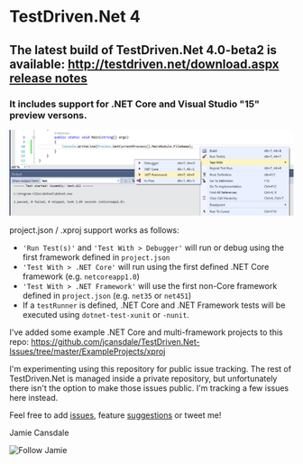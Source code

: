 # TestDriven.Net 4

## The latest build of TestDriven.Net 4.0-beta2 is available: http://testdriven.net/download.aspx [release notes](https://github.com/jcansdale/TestDriven.Net-Issues/blob/master/ReleaseNotes.md)

### It includes support for .NET Core and Visual Studio "15" preview versons.

![Test With](images/testwith.png)

project.json / .xproj support works as follows:

- `'Run Test(s)'` and `'Test With > Debugger'` will run or debug using the first framework defined in `project.json`
- `'Test With > .NET Core'` will run using the first defined .NET Core framework (e.g. `netcoreapp1.0`) 
- `'Test With > .NET Framework'` will use the first non-Core framework defined in `project.json` (e.g. `net35` or `net451`)
- If a `testRunner` is defined, .NET Core and .NET Framework tests will be executed using `dotnet-test-xunit` or `-nunit`.

I've added some example .NET Core and multi-framework projects to this repo:
https://github.com/jcansdale/TestDriven.Net-Issues/tree/master/ExampleProjects/xproj
 
I'm experimenting using this repository for public issue tracking. The rest of TestDriven.Net is managed inside a private repository, but unfortunately there isn't the option to make those issues public. I'm tracking a few issues here instead.

Feel free to add [issues](https://twitter.com/jcansdale), feature [suggestions](https://twitter.com/jcansdale) or tweet me!

Jamie Cansdale

![Follow Jamie](https://img.shields.io/twitter/follow/jcansdale.svg?style=social)
